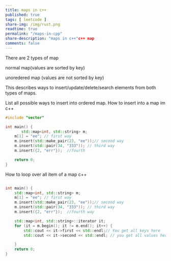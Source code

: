 ```yaml
---
title: maps in c++
published: true
tags: [ leetcode ]
share-img: /img/rust.png
readtime: true
permalink: "/maps-in-cpp"
share-description: "maps in c++"c++ map
comments: false
---
```

There are 2 types of map

normal map(values are sorted by key)

unoredered map (values are not sorted by key)

This describes ways to insert/update/delete/search elements from both 
types of maps.


List all possible ways to insert into ordered map.
How to insert into a map im c++

```cpp
#include "vector"

int main() {
       std::map<int, std::string> m;
    m[1] = "ee"; // first way
    m.insert(std::make_pair(23, "ee"));// second way
    m.insert(std::pair(34, "333")); // third way
    m.insert({2, "err"});  //fourth 

    return 0;
}
```
How to loop over all item of a  map c++


```cpp

int main() {
    std::map<int, std::string> m;
    m[1] = "ee"; // first way
    m.insert(std::make_pair(23, "ee"));// second way
    m.insert(std::pair(34, "333")); // third way
    m.insert({2, "err"});  //fourth way

    std::map<int, std::string>::iterator it;
    for (it = m.begin(); it != m.end(); it++) {
        std::cout << it->first << std::endl;// You get all keys here
        std::cout << it->second << std::endl; // you get all values here

    }
    return 0;
}




```